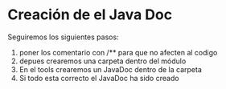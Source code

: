 # Creación de el Java Doc

Seguiremos los siguientes pasos:

1. poner los comentario con /** para que no afecten al codigo
2. depues crearemos una carpeta dentro del módulo
3. En el tools crearemos un JavaDoc dentro de la carpeta
4. Si todo esta correcto el JavaDoc ha sido creado

